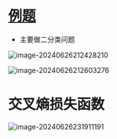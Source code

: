 # [例题](https://blog.csdn.net/qq_63976098/article/details/132652062)

- 主要做二分类问题

![image-20240626212428210](https://typora-dusong.oss-cn-chengdu.aliyuncs.com/image-20240626212428210.png)

![image-20240626212603276](https://typora-dusong.oss-cn-chengdu.aliyuncs.com/image-20240626212603276.png)



# 交叉熵损失函数

![image-20240626231911191](https://typora-dusong.oss-cn-chengdu.aliyuncs.com/image-20240626231911191.png)